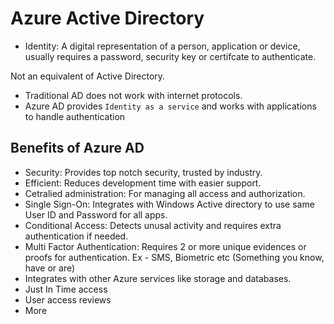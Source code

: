 # Azure Active Directory

- Identity:
  A digital representation of a person, application or device, usually requires a password, security key or certifcate to authenticate.

Not an equivalent of Active Directory.

- Traditional AD does not work with internet protocols.
- Azure AD provides `Identity as a service` and works with applications to handle authentication

## Benefits of Azure AD

- Security: Provides top notch security, trusted by industry.
- Efficient: Reduces development time with easier support.
- Cetralied administration: For managing all access and authorization.
- Single Sign-On: Integrates with Windows Active directory to use same User ID and Password for all apps.
- Conditional Access: Detects unusal activity and requires extra authentication if needed.
- Multi Factor Authentication: Requires 2 or more unique evidences or proofs for authentication. Ex - SMS, Biometric etc (Something you know, have or are)
- Integrates with other Azure services like storage and databases.
- Just In Time access
- User access reviews
- More
